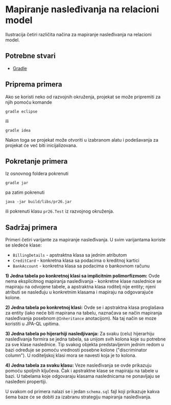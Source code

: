 # Mapiranje nasleđivanja na relacioni model

Ilustracija četiri različita načina za mapiranje nasleđivanja
na relacioni model.

## Potrebne stvari

* [Gradle](https://gradle.org)

## Priprema primera

Ako se koristi neko od razvojnih okruženja, projekat se može pripremiti 
za njih pomoću komande

`gradle eclipse`

ili 

`gradle idea`

Nakon toga se projekat može otvoriti u izabranom alatu i podešavanja za 
projekat će već biti inicijalizovana.

## Pokretanje primera

Iz osnovnog foldera pokrenuti

`gradle jar`

pa zatim pokrenuti

`java -jar build/libs/pr26.jar`

ili pokrenuti klasu `pr26.Test` iz razvojnog okruženja.

## Sadržaj primera

Primeri četiri varijante za mapiranje nasleđivanja. U svim varijantama 
koriste se sledeće klase:

 * `BillingDetails` - apstraktna klasa sa jednim atributom
 * `CreditCard`     - konkretna klasa sa podacima o kreditnoj kartici
 * `BankAccount`    - konkretna klasa sa podacima o bankovnom računu

**1) Jedna tabela po konkretnoj klasi sa implicitnim polimorfizmom:**
Ovde nema eksplicitnog mapiranja nasleđivanja - konkretne klase naslednice se
mapiraju na odvojene tabele, a apstraktna klasa roditelj nije entity; njeni
atributi se nasleđuju u konkretnim klasama i mapiraju na odgovarajuće kolone.

**2) Jedna tabela po konkretnoj klasi:**
Ovde se i apstraktna klasa proglašava za entity (iako neće biti mapirana na
tabelu, naznačava se način mapiranja nasleđivanja posebnom `@Inheritance` 
anotacijom). Na taj način se moze koristiti u JPA-QL upitima.

**3) Jedna tabela po hijerarhiji nasledjivanja:**
Za svaku (celu) hijerarhiju nasleđivanja formira se jedna tabela, sa unijom
svih kolona koje su potrebne za sve klase naslednice. Tip svakog objekta
predstavljenim jednim redom u bazi određuje se pomoću vrednosti posebne
kolone ("discriminator column"). U roditeljskoj klasi mora se navesti koja je
to kolona.

**4) Jedna tabela za svaku klasu:**
Veze nasleđivanja se ovde prikazuju pomoću spoljnih ključeva. Čak i apstraktne
klase se mapiraju na tabele u bazi. U tabelama koje odgovaraju klasama 
naslednicama ne ponavljaju se nasleđeni propertiji.

U svakom od primera nalazi se i jedan `schema.sql` fajl koji prikazuje
kakva šema baze će se dobiti za izabranu strategiju mapiranja nasleđivanja.
